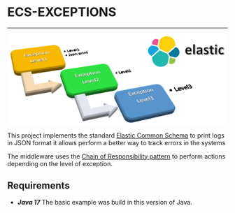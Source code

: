 # ECS-EXCEPTIONS
<hr>

![Diagram](./documentation/images/Logo-ecs-logging.png)
<p> This project implements the standard <a href="https://www.elastic.co/guide/en/ecs-logging/overview/current/intro.html">Elastic Common Schema</a>  to print logs in JSON format 
it allows perform a better way to track errors in the systems </p> 

<p>The middleware uses the <a  href="https://refactoring.guru/design-patterns/chain-of-responsibility"> Chain of Responsibility pattern</a> to perform actions depending on 
the level of exception.
</p>


## Requirements
+ ***Java 17*** The basic example was build in this version of Java.  